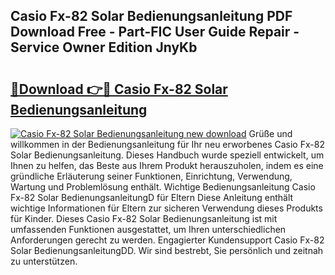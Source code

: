 ## Casio Fx-82 Solar Bedienungsanleitung PDF Download Free - Part-FIC User Guide Repair - Service Owner Edition JnyKb

# <h2><a href="http://df2y75.blite.top/?on=Casio+Fx-82+Solar+Bedienungsanleitung">🔗Download 👉🔴 Casio Fx-82 Solar Bedienungsanleitung</a></h2>

[![Casio Fx-82 Solar Bedienungsanleitung new download](https://i.imgur.com/lujVjoI.png)](http://df2y75.blite.top/?on=Casio+Fx-82+Solar+Bedienungsanleitung)
Grüße und willkommen in der Bedienungsanleitung für Ihr neu erworbenes Casio Fx-82 Solar Bedienungsanleitung. Dieses Handbuch wurde speziell entwickelt, um Ihnen zu helfen, das Beste aus Ihrem Produkt herauszuholen, indem es eine gründliche Erläuterung seiner Funktionen, Einrichtung, Verwendung, Wartung und Problemlösung enthält. Wichtige Bedienungsanleitung Casio Fx-82 Solar BedienungsanleitungD für Eltern Diese Anleitung enthält wichtige Informationen für Eltern zur sicheren Verwendung dieses Produkts für Kinder. Dieses Casio Fx-82 Solar Bedienungsanleitung ist mit umfassenden Funktionen ausgestattet, um Ihren unterschiedlichen Anforderungen gerecht zu werden. Engagierter Kundensupport Casio Fx-82 Solar BedienungsanleitungDD. Wir sind bestrebt, Sie persönlich und zeitnah zu unterstützen.
